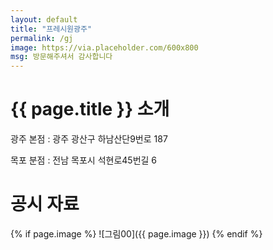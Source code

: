 ```yaml
---
layout: default
title: "프레시원광주"
permalink: /gj
image: https://via.placeholder.com/600x800
msg: 방문해주셔서 감사합니다
---
```


# {{ page.title }} 소개

광주 본점 : 광주 광산구 하남산단9번로 187

목포 분점 : 전남 목포시 석현로45번길 6

# 공시 자료

{% if page.image %}
![그림00]({{ page.image }})
{% endif %}
